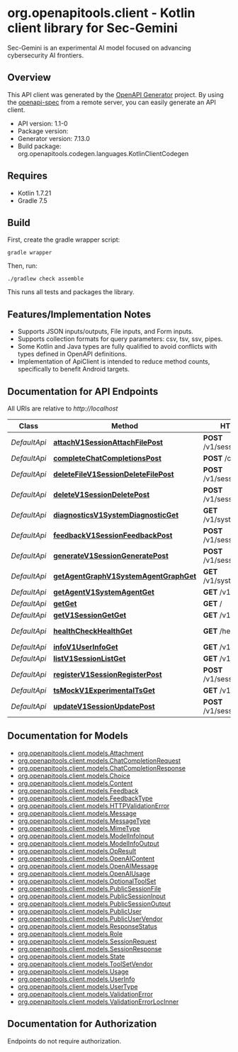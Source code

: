 # org.openapitools.client - Kotlin client library for Sec-Gemini

Sec-Gemini is an experimental AI model focused on advancing cybersecurity AI frontiers.

## Overview
This API client was generated by the [OpenAPI Generator](https://openapi-generator.tech) project.  By using the [openapi-spec](https://github.com/OAI/OpenAPI-Specification) from a remote server, you can easily generate an API client.

- API version: 1.1-0
- Package version: 
- Generator version: 7.13.0
- Build package: org.openapitools.codegen.languages.KotlinClientCodegen

## Requires

* Kotlin 1.7.21
* Gradle 7.5

## Build

First, create the gradle wrapper script:

```
gradle wrapper
```

Then, run:

```
./gradlew check assemble
```

This runs all tests and packages the library.

## Features/Implementation Notes

* Supports JSON inputs/outputs, File inputs, and Form inputs.
* Supports collection formats for query parameters: csv, tsv, ssv, pipes.
* Some Kotlin and Java types are fully qualified to avoid conflicts with types defined in OpenAPI definitions.
* Implementation of ApiClient is intended to reduce method counts, specifically to benefit Android targets.

<a id="documentation-for-api-endpoints"></a>
## Documentation for API Endpoints

All URIs are relative to *http://localhost*

| Class | Method | HTTP request | Description |
| ------------ | ------------- | ------------- | ------------- |
| *DefaultApi* | [**attachV1SessionAttachFilePost**](docs/DefaultApi.md#attachv1sessionattachfilepost) | **POST** /v1/session/attach_file | Attach |
| *DefaultApi* | [**completeChatCompletionsPost**](docs/DefaultApi.md#completechatcompletionspost) | **POST** /chat/completions | Complete |
| *DefaultApi* | [**deleteFileV1SessionDeleteFilePost**](docs/DefaultApi.md#deletefilev1sessiondeletefilepost) | **POST** /v1/session/delete_file | Delete File |
| *DefaultApi* | [**deleteV1SessionDeletePost**](docs/DefaultApi.md#deletev1sessiondeletepost) | **POST** /v1/session/delete | Delete |
| *DefaultApi* | [**diagnosticsV1SystemDiagnosticGet**](docs/DefaultApi.md#diagnosticsv1systemdiagnosticget) | **GET** /v1/system/diagnostic | Diagnostics |
| *DefaultApi* | [**feedbackV1SessionFeedbackPost**](docs/DefaultApi.md#feedbackv1sessionfeedbackpost) | **POST** /v1/session/feedback | Feedback |
| *DefaultApi* | [**generateV1SessionGeneratePost**](docs/DefaultApi.md#generatev1sessiongeneratepost) | **POST** /v1/session/generate | Generate |
| *DefaultApi* | [**getAgentGraphV1SystemAgentGraphGet**](docs/DefaultApi.md#getagentgraphv1systemagentgraphget) | **GET** /v1/system/agent_graph | Get Agent Graph |
| *DefaultApi* | [**getAgentV1SystemAgentGet**](docs/DefaultApi.md#getagentv1systemagentget) | **GET** /v1/system/agent | Get Agent |
| *DefaultApi* | [**getGet**](docs/DefaultApi.md#getget) | **GET** / | Get |
| *DefaultApi* | [**getV1SessionGetGet**](docs/DefaultApi.md#getv1sessiongetget) | **GET** /v1/session/get | Get |
| *DefaultApi* | [**healthCheckHealthGet**](docs/DefaultApi.md#healthcheckhealthget) | **GET** /health | Health Check |
| *DefaultApi* | [**infoV1UserInfoGet**](docs/DefaultApi.md#infov1userinfoget) | **GET** /v1/user/info | Info |
| *DefaultApi* | [**listV1SessionListGet**](docs/DefaultApi.md#listv1sessionlistget) | **GET** /v1/session/list | List |
| *DefaultApi* | [**registerV1SessionRegisterPost**](docs/DefaultApi.md#registerv1sessionregisterpost) | **POST** /v1/session/register | Register |
| *DefaultApi* | [**tsMockV1ExperimentalTsGet**](docs/DefaultApi.md#tsmockv1experimentaltsget) | **GET** /v1/experimental/ts | Ts Mock |
| *DefaultApi* | [**updateV1SessionUpdatePost**](docs/DefaultApi.md#updatev1sessionupdatepost) | **POST** /v1/session/update | Update |


<a id="documentation-for-models"></a>
## Documentation for Models

 - [org.openapitools.client.models.Attachment](docs/Attachment.md)
 - [org.openapitools.client.models.ChatCompletionRequest](docs/ChatCompletionRequest.md)
 - [org.openapitools.client.models.ChatCompletionResponse](docs/ChatCompletionResponse.md)
 - [org.openapitools.client.models.Choice](docs/Choice.md)
 - [org.openapitools.client.models.Content](docs/Content.md)
 - [org.openapitools.client.models.Feedback](docs/Feedback.md)
 - [org.openapitools.client.models.FeedbackType](docs/FeedbackType.md)
 - [org.openapitools.client.models.HTTPValidationError](docs/HTTPValidationError.md)
 - [org.openapitools.client.models.Message](docs/Message.md)
 - [org.openapitools.client.models.MessageType](docs/MessageType.md)
 - [org.openapitools.client.models.MimeType](docs/MimeType.md)
 - [org.openapitools.client.models.ModelInfoInput](docs/ModelInfoInput.md)
 - [org.openapitools.client.models.ModelInfoOutput](docs/ModelInfoOutput.md)
 - [org.openapitools.client.models.OpResult](docs/OpResult.md)
 - [org.openapitools.client.models.OpenAIContent](docs/OpenAIContent.md)
 - [org.openapitools.client.models.OpenAIMessage](docs/OpenAIMessage.md)
 - [org.openapitools.client.models.OpenAIUsage](docs/OpenAIUsage.md)
 - [org.openapitools.client.models.OptionalToolSet](docs/OptionalToolSet.md)
 - [org.openapitools.client.models.PublicSessionFile](docs/PublicSessionFile.md)
 - [org.openapitools.client.models.PublicSessionInput](docs/PublicSessionInput.md)
 - [org.openapitools.client.models.PublicSessionOutput](docs/PublicSessionOutput.md)
 - [org.openapitools.client.models.PublicUser](docs/PublicUser.md)
 - [org.openapitools.client.models.PublicUserVendor](docs/PublicUserVendor.md)
 - [org.openapitools.client.models.ResponseStatus](docs/ResponseStatus.md)
 - [org.openapitools.client.models.Role](docs/Role.md)
 - [org.openapitools.client.models.SessionRequest](docs/SessionRequest.md)
 - [org.openapitools.client.models.SessionResponse](docs/SessionResponse.md)
 - [org.openapitools.client.models.State](docs/State.md)
 - [org.openapitools.client.models.ToolSetVendor](docs/ToolSetVendor.md)
 - [org.openapitools.client.models.Usage](docs/Usage.md)
 - [org.openapitools.client.models.UserInfo](docs/UserInfo.md)
 - [org.openapitools.client.models.UserType](docs/UserType.md)
 - [org.openapitools.client.models.ValidationError](docs/ValidationError.md)
 - [org.openapitools.client.models.ValidationErrorLocInner](docs/ValidationErrorLocInner.md)


<a id="documentation-for-authorization"></a>
## Documentation for Authorization

Endpoints do not require authorization.

